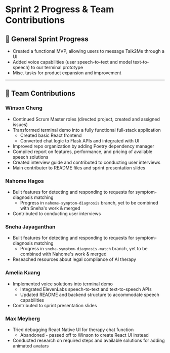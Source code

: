 # Sprint 2 Progress & Team Contributions

## 🚀 General Sprint Progress
- Created a functional MVP, allowing users to message Talk2Me through a UI
- Added voice capabilities (user speech-to-text and model text-to-speech) to our terminal prototype
- Misc. tasks for product expansion and improvement
---

## 👥 Team Contributions

### Winson Cheng
- Continued Scrum Master roles (directed project, created and assigned issues)
- Transformed terminal demo into a fully functional full-stack application
  - Created basic React frontend
  - Converted chat logic to Flask APIs and integrated with UI
- Improved repo organization by adding Poetry dependency manager
- Compiled report on features, performance, and pricing of available speech solutions
- Created interview guide and contributed to conducting user interviews
- Main contributer to README files and sprint presentation slides

### Nahome Hagos
- Built features for detecting and responding to requests for symptom-diagnosis matching
  - Progress in `nahome-symptom-diagnosis` branch, yet to be combined with Sneha's work & merged
- Contributed to conducting user interviews

### Sneha Jayaganthan
- Built features for detecting and responding to requests for symptom-diagnosis matching
  - Progress in `sneha-symptom-diagnosis-match` branch, yet to be combined with Nahome's work & merged
- Reseached resources about legal compliance of AI therapy

### Amelia Kuang
- Implemented voice solutions into terminal demo
  - Integrated ElevenLabs speech-to-text and text-to-speech APIs
  - Updated README and backend structure to accommodate speech capabilities
- Contributed to sprint presentation slides

### Max Meyberg
- Tried debugging React Native UI for therapy chat function
  - Abandoned - passed off to Winson to create React UI instead
- Conducted research on required steps and available solutions for adding animated avatars
